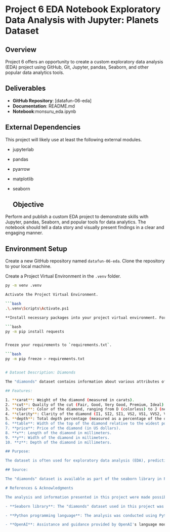 # Project 6 EDA Notebook Exploratory Data Analysis with Jupyter: Planets Dataset

## Overview

Project 6 offers an opportunity to create a custom exploratory data analysis (EDA) project using GitHub, Git, Jupyter, pandas, Seaborn, and other popular data analytics tools.

## Deliverables

- **GitHub Repository**: [datafun-06-eda]
- **Documentation**: README.md
- **Notebook**:monsuru_eda.ipynb

## External Dependencies

This project will likely use at least the following external modules.

- jupyterlab
- pandas
- pyarrow
- matplotlib
- seaborn

  ## Objective

Perform and publish a custom EDA project to demonstrate skills with Jupyter, pandas, Seaborn, and popular tools for data analytics. The notebook should tell a data story and visually present findings in a clear and engaging manner.



## Environment Setup

 Create a new GitHub repository named `datafun-06-eda`.
 Clone the repository to your local machine.

Create a Project Virtual Environment in the `.venv` folder.

```bash
py -m venv .venv

Activate the Project Virtual Environment.

```bash
.\.venv\Scripts\Activate.ps1

**Install necessary packages into your project virtual environment. For example:**

```bash
py -m pip install requests


Freeze your requirements to `requirements.txt`.

```bash
py -m pip freeze > requirements.txt


# Dataset Description: Diamonds

The "diamonds" dataset contains information about various attributes of diamonds, including carat weight, cut, color, clarity, dimensions, and price. It is commonly used for data analysis and machine learning tasks in the domain of gemology and jewelry.

## Features:

1. **carat**: Weight of the diamond (measured in carats).
2. **cut**: Quality of the cut (Fair, Good, Very Good, Premium, Ideal).
3. **color**: Color of the diamond, ranging from D (colorless) to J (near colorless).
4. **clarity**: Clarity of the diamond (I1, SI2, SI1, VS2, VS1, VVS2, VVS1, IF).
5. **depth**: Total depth percentage (measured as a percentage of the diamond's height to its width).
6. **table**: Width of the top of the diamond relative to the widest point (measured as a percentage).
7. **price**: Price of the diamond (in US dollars).
8. **x**: Length of the diamond in millimeters.
9. **y**: Width of the diamond in millimeters.
10. **z**: Depth of the diamond in millimeters.

## Purpose:

The dataset is often used for exploratory data analysis (EDA), predictive modeling, and price prediction tasks. It allows analysts and researchers to understand the factors that influence the price of diamonds and to build models to predict diamond prices based on their characteristics.

## Source:

The "diamonds" dataset is available as part of the seaborn library in Python. It is commonly used in data science and machine learning tutorials, competitions, and educational materials.

# References & Acknowledgments

The analysis and information presented in this project were made possible thanks to the following resources:

- **Seaborn library**: The "diamonds" dataset used in this project was sourced from the Seaborn library, which provides a variety of datasets for data visualization and analysis in Python.

- **Python programming language**: The analysis was conducted using Python programming language, along with libraries such as Pandas, Matplotlib, and Seaborn, which are widely used in the data science community.

- **OpenAI**: Assistance and guidance provided by OpenAI's language model have greatly contributed to the development and completion of this project.

